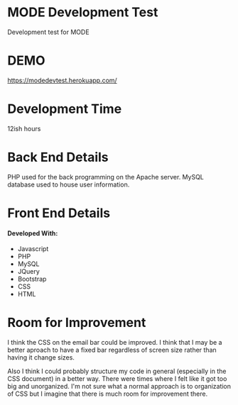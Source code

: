 # MODE Development Test
Development test for MODE

# DEMO
https://modedevtest.herokuapp.com/

# Development Time
12ish hours

# Back End Details
PHP used for the back programming on the Apache server. MySQL database used to house user information.

# Front End Details
#### Developed With:

+ Javascript
+ PHP
+ MySQL
+ JQuery
+ Bootstrap
+ CSS
+ HTML

# Room for Improvement
I think the CSS on the email bar could be improved. I think that I may be a better aproach to have a fixed bar regardless of screen size rather than having it change sizes.

Also I think I could probably structure my code in general (especially in the CSS document) in a better way. There were times where I felt like it got too big and unorganized. I'm not sure what a normal approach is to organization of CSS but I imagine that there is much room for improvement there.
